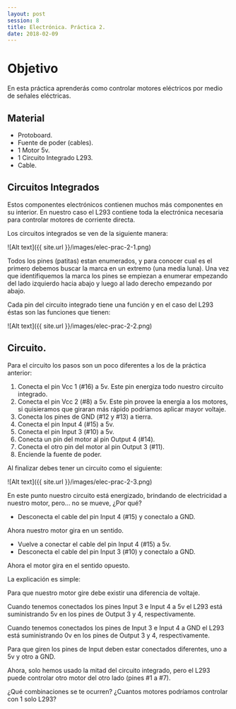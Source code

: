 ```yaml
---
layout: post
session: 8
title: Electrónica. Práctica 2.
date: 2018-02-09
---
```


# Objetivo
En esta práctica aprenderás como controlar motores eléctricos por medio de señales eléctricas.

## Material
* Protoboard.
* Fuente de poder (cables).
* 1 Motor 5v.
* 1 Circuito Integrado L293.
* Cable.

## Circuitos Integrados
Estos componentes electrónicos contienen muchos más componentes en su interior. En nuestro caso el L293 contiene toda la
electrónica necesaria para controlar motores de corriente directa.

Los circuitos integrados se ven de la siguiente manera:

![Alt text]({{ site.url }}/images/elec-prac-2-1.png)

Todos los pines (patitas) estan enumerados, y para conocer cual es el primero debemos buscar la marca en un extremo 
(una media luna). Una vez que identifiquemos la marca los pines se empiezan a enumerar empezando del lado izquierdo hacia
abajo y luego al lado derecho empezando por abajo.

Cada pin del circuito integrado tiene una función y en el caso del L293 éstas son las funciones que tienen:

![Alt text]({{ site.url }}/images/elec-prac-2-2.png)

## Circuito.
Para el circuito los pasos son un poco diferentes a los de la práctica anterior: 

1. Conecta el pin Vcc 1 (#16) a 5v. Este pin energiza todo nuestro circuito integrado.
2. Conecta el pin Vcc 2 (#8) a 5v. Este pin provee la energia a los motores, si quisieramos que giraran más rápido 
podríamos aplicar mayor voltaje.
3. Conecta los pines de GND (#12 y #13) a tierra.
4. Conecta el pin Input 4 (#15) a 5v.
5. Conecta el pin Input 3 (#10) a 5v.
6. Conecta un pin del motor al pin Output 4 (#14).
7. Conecta el otro pin del motor al pin Output 3 (#11).
8. Enciende la fuente de poder.

Al finalizar debes tener un circuito como el siguiente:

![Alt text]({{ site.url }}/images/elec-prac-2-3.png)

En este punto nuestro circuito está energizado, brindando de electricidad a nuestro motor, pero... no se mueve, ¿Por qué?

- Desconecta el cable del pin Input 4 (#15) y conectalo a GND.

Ahora nuestro motor gira en un sentido.

- Vuelve a conectar el cable del pin Input 4 (#15) a 5v.
- Desconecta el cable del pin Input 3 (#10) y conectalo a GND.

Ahora el motor gira en el sentido opuesto.

La explicación es simple:

Para que nuestro motor gire debe existir una diferencia de voltaje.

Cuando tenemos conectados los pines Input 3 e Input 4
a 5v el L293 está suministrando 5v en los pines de Output 3 y 4, respectivamente. 

Cuando tenemos conectados los pines de Input 3 e Input 4 a GND el L293 está suministrando 0v en los pines de Output 3 y
4, respectivamente.

Para que giren los pines de Input deben estar conectados diferentes, uno a 5v y otro a GND.

Ahora, solo hemos usado la mitad del circuito integrado, pero el L293 puede controlar otro motor del otro lado (pines #1
a #7).

¿Qué combinaciones se te ocurren? ¿Cuantos motores podríamos controlar con 1 solo L293?
